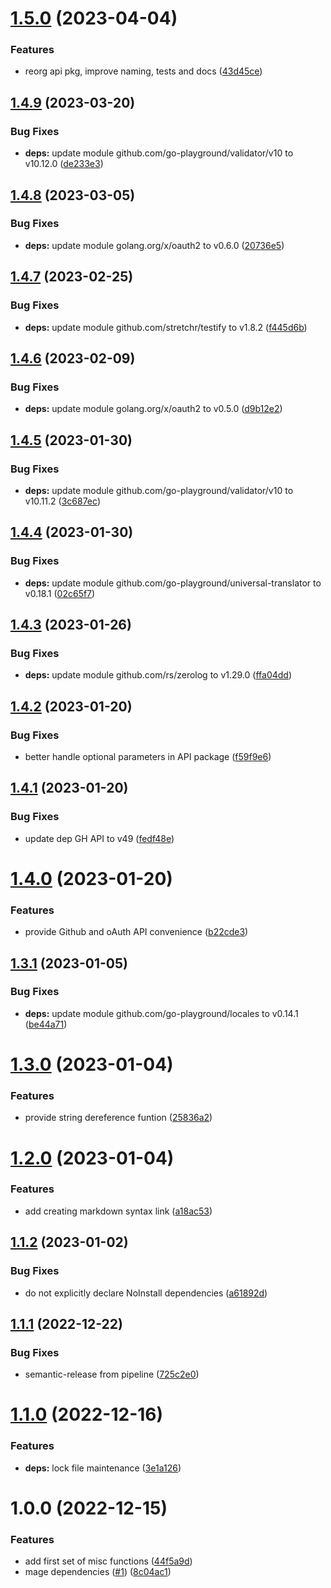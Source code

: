 # [1.5.0](https://github.com/ITler/go-lib/compare/v1.4.9...v1.5.0) (2023-04-04)


### Features

* reorg api pkg, improve naming, tests and docs ([43d45ce](https://github.com/ITler/go-lib/commit/43d45ce0c057d03b5d2690e8af1ce9a9ee4cc672))

## [1.4.9](https://github.com/ITler/go-lib/compare/v1.4.8...v1.4.9) (2023-03-20)


### Bug Fixes

* **deps:** update module github.com/go-playground/validator/v10 to v10.12.0 ([de233e3](https://github.com/ITler/go-lib/commit/de233e365cd17bfeb0c5cddffb451ef82f8e83d5))

## [1.4.8](https://github.com/ITler/go-lib/compare/v1.4.7...v1.4.8) (2023-03-05)


### Bug Fixes

* **deps:** update module golang.org/x/oauth2 to v0.6.0 ([20736e5](https://github.com/ITler/go-lib/commit/20736e5366af91b0ab1be01c6a5aae1ab99e15e5))

## [1.4.7](https://github.com/ITler/go-lib/compare/v1.4.6...v1.4.7) (2023-02-25)


### Bug Fixes

* **deps:** update module github.com/stretchr/testify to v1.8.2 ([f445d6b](https://github.com/ITler/go-lib/commit/f445d6b725efd16ae35ab9a47a130bf6338f6200))

## [1.4.6](https://github.com/ITler/go-lib/compare/v1.4.5...v1.4.6) (2023-02-09)


### Bug Fixes

* **deps:** update module golang.org/x/oauth2 to v0.5.0 ([d9b12e2](https://github.com/ITler/go-lib/commit/d9b12e252e1c9bb35c233021a40f226a084d7b08))

## [1.4.5](https://github.com/ITler/go-lib/compare/v1.4.4...v1.4.5) (2023-01-30)


### Bug Fixes

* **deps:** update module github.com/go-playground/validator/v10 to v10.11.2 ([3c687ec](https://github.com/ITler/go-lib/commit/3c687ec078284ce7c42b2a7572d7d74cd2ffae46))

## [1.4.4](https://github.com/ITler/go-lib/compare/v1.4.3...v1.4.4) (2023-01-30)


### Bug Fixes

* **deps:** update module github.com/go-playground/universal-translator to v0.18.1 ([02c65f7](https://github.com/ITler/go-lib/commit/02c65f7fe4d1beeb03acf9c4be220de7790d8e1c))

## [1.4.3](https://github.com/ITler/go-lib/compare/v1.4.2...v1.4.3) (2023-01-26)


### Bug Fixes

* **deps:** update module github.com/rs/zerolog to v1.29.0 ([ffa04dd](https://github.com/ITler/go-lib/commit/ffa04dd73d068c6d47d1f044d45969f7904fb943))

## [1.4.2](https://github.com/ITler/go-lib/compare/v1.4.1...v1.4.2) (2023-01-20)


### Bug Fixes

* better handle optional parameters in API package ([f59f9e6](https://github.com/ITler/go-lib/commit/f59f9e656abb32be8d54c81b91c3ad524a2b9d3b))

## [1.4.1](https://github.com/ITler/go-lib/compare/v1.4.0...v1.4.1) (2023-01-20)


### Bug Fixes

* update dep GH API to v49 ([fedf48e](https://github.com/ITler/go-lib/commit/fedf48e86ae31748607761eb5196921cef061f65))

# [1.4.0](https://github.com/ITler/go-lib/compare/v1.3.1...v1.4.0) (2023-01-20)


### Features

* provide Github and oAuth API convenience ([b22cde3](https://github.com/ITler/go-lib/commit/b22cde34ff7de8f8ef4b1205db256f9255e2c647))

## [1.3.1](https://github.com/ITler/go-lib/compare/v1.3.0...v1.3.1) (2023-01-05)


### Bug Fixes

* **deps:** update module github.com/go-playground/locales to v0.14.1 ([be44a71](https://github.com/ITler/go-lib/commit/be44a71f7188c7f3363b61e4b2edae51a7444ac7))

# [1.3.0](https://github.com/ITler/go-lib/compare/v1.2.0...v1.3.0) (2023-01-04)


### Features

* provide string dereference funtion ([25836a2](https://github.com/ITler/go-lib/commit/25836a2b7a80079358fa3f3c9f308cdcbce4ab46))

# [1.2.0](https://github.com/ITler/go-lib/compare/v1.1.2...v1.2.0) (2023-01-04)


### Features

* add creating markdown syntax link ([a18ac53](https://github.com/ITler/go-lib/commit/a18ac53c06abf20b026e81c59e244c0871e8dc48))

## [1.1.2](https://github.com/ITler/go-lib/compare/v1.1.1...v1.1.2) (2023-01-02)


### Bug Fixes

* do not explicitly declare NoInstall dependencies ([a61892d](https://github.com/ITler/go-lib/commit/a61892d10d40bd03daf25107b2c88f3fa7616685))

## [1.1.1](https://github.com/ITler/go-lib/compare/v1.1.0...v1.1.1) (2022-12-22)


### Bug Fixes

* semantic-release from pipeline ([725c2e0](https://github.com/ITler/go-lib/commit/725c2e08e78ead4a9c82bb063d198e3701aa6493))

# [1.1.0](https://github.com/ITler/go-lib/compare/v1.0.0...v1.1.0) (2022-12-16)


### Features

* **deps:** lock file maintenance ([3e1a126](https://github.com/ITler/go-lib/commit/3e1a12686339842449d49eca5815bad4962f059e))

# 1.0.0 (2022-12-15)


### Features

* add first set of misc functions ([44f5a9d](https://github.com/ITler/go-lib/commit/44f5a9d0fe7f64417e523fbbed695441393c2692))
* mage dependencies ([#1](https://github.com/ITler/go-lib/issues/1)) ([8c04ac1](https://github.com/ITler/go-lib/commit/8c04ac19beed126a99eb2681ddac0732f3c1dcdb))
